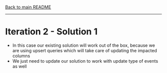 [Back to main README](../README.md)

---

# Iteration 2 - Solution 1

- In this case our existing solution will work out of the box, because we are using upsert queries which will take
care of updating the impacted columns
- We just need to update our solution to work with update type of events as well